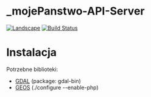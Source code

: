 _mojePanstwo-API-Server
=======================
[![Landscape](https://landscape.io/github/epforgpl/_mojePanstwo-API-Server/master/landscape.svg?style=flat)](https://landscape.io/github/epforgpl/_mojePanstwo-API-Server)
[![Build Status](https://travis-ci.org/epforgpl/_mojePanstwo-API-Server.png)](https://travis-ci.org/epforgpl/_mojePanstwo-API-Server)

Instalacja
============

Potrzebne biblioteki:
- [GDAL](gdal.org) (package: gdal-bin)
- [GEOS](http://trac.osgeo.org/geos/) (./configure --enable-php)

